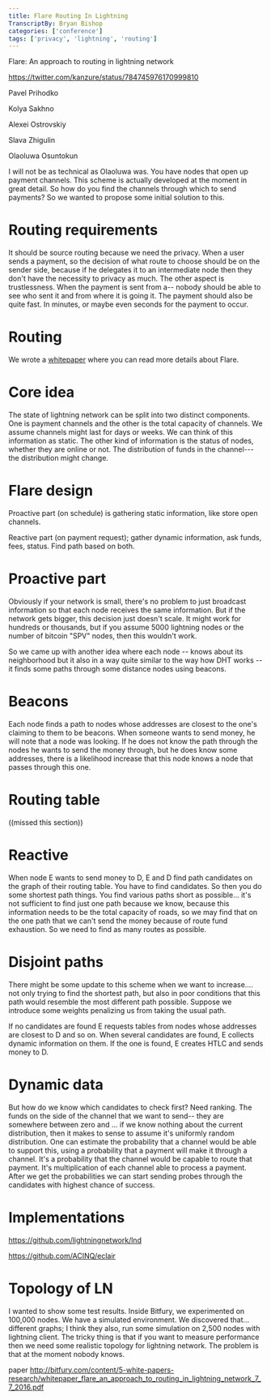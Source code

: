 ```yaml
---
title: Flare Routing In Lightning
TranscriptBy: Bryan Bishop
categories: ['conference']
tags: ['privacy', 'lightning', 'routing']
---
```


Flare: An approach to routing in lightning network

<https://twitter.com/kanzure/status/784745976170999810>

Pavel Prihodko

Kolya Sakhno

Alexei Ostrovskiy

Slava Zhigulin

Olaoluwa Osuntokun

I will not be as technical as Olaoluwa was. You have nodes that open up payment channels. This scheme is actually developed at the moment in great detail. So how do you find the channels through which to send payments? So we wanted to propose some initial solution to this.

# Routing requirements

It should be source routing because we need the privacy. When a user sends a payment, so the decision of what route to choose should be on the sender side, because if he delegates it to an intermediate node then they don't have the necessity to privacy as much. The other aspect is trustlessness. When the payment is sent from a-- nobody should be able to see who sent it and from where it is going it. The payment should also be quite fast. In minutes, or maybe even seconds for the payment to occur.

# Routing

We wrote a <a href="http://bitfury.com/content/5-white-papers-research/whitepaper_flare_an_approach_to_routing_in_lightning_network_7_7_2016.pdf">whitepaper</a> where you can read more details about Flare.

# Core idea

The state of lightning network can be split into two distinct components. One is payment channels and the other is the total capacity of channels. We assume channels might last for days or weeks. We can think of this information as static. The other kind of information is the status of nodes, whether they are online or not. The distribution of funds in the channel--- the distribution might change.

# Flare design

Proactive part (on schedule) is gathering static information, like store open channels.

Reactive part (on payment request); gather dynamic information, ask funds, fees, status. Find path based on both.

# Proactive part

Obviously if your network is small, there's no problem to just broadcast information so that each node receives the same information. But if the network gets bigger, this decision just doesn't scale. It might work for hundreds or thousands, but if you assume 5000 lightning nodes or the number of bitcoin "SPV" nodes, then this wouldn't work.

So we came up with another idea where each node -- knows about its neighborhood but it also in a way quite similar to the way how DHT works -- it finds some paths through some distance nodes using beacons.

# Beacons

Each node finds a path to nodes whose addresses are closest to the one's claiming to them to be beacons. When someone wants to send money, he will note that a node was looking. If he does not know the path through the nodes he wants to send the money through, but he does know some addresses, there is a likelihood increase that this node knows a node that passes through this one.

# Routing table

((missed this section))

# Reactive

When node E wants to send money to D, E and D find path candidates on the graph of their routing table. You have to find candidates. So then you do some shortest path things. You find various paths short as possible... it's not sufficient to find just one path because we know, because this information needs to be the total capacity of roads, so we may find that on the one path that we can't send the money because of route fund exhaustion. So we need to find as many routes as possible.

# Disjoint paths

There might be some update to this scheme when we want to increase.... not only trying to find the shortest path, but also in poor conditions that this path would resemble the most different path possible. Suppose we introduce some weights penalizing us from taking the usual path.

If no candidates are found E requests tables from nodes whose addresses are closest to D and so on. When several candidates are found, E collects dynamic information on them. If the one is found, E creates HTLC and sends money to D.

# Dynamic data

But how do we know which candidates to check first? Need ranking. The funds on the side of the channel that we want to send-- they are somewhere between zero and ... if we know nothing about the current distribution, then it makes to sense to assume it's uniformly random distribution. One can estimate the probability that a channel would be able to support this, using a probability that a payment will make it through a channel. It's a probability that the channel would be capable to route that payment. It's multiplication of each channel able to process a payment. After we get the probabilities we can start sending probes through the candidates with highest chance of success.

# Implementations

<https://github.com/lightningnetwork/lnd>

<https://github.com/ACINQ/eclair>

# Topology of LN

I wanted to show some test results. Inside Bitfury, we experimented on 100,000 nodes. We have a simulated environment. We discovered that... different graphs; I think they also, run some simulation on 2,500 nodes with lightning client. The tricky thing is that if you want to measure performance then we need some realistic topology for lightning network. The problem is that at the moment nobody knows.


paper <http://bitfury.com/content/5-white-papers-research/whitepaper_flare_an_approach_to_routing_in_lightning_network_7_7_2016.pdf>
